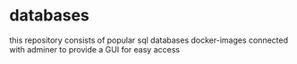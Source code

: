# databases
this repository consists of popular sql databases docker-images connected with adminer to provide a GUI for easy access
